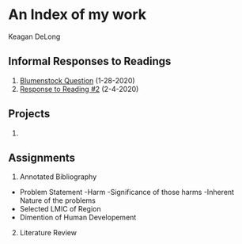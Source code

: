 # An Index of my work

Keagan DeLong
## Informal Responses to Readings

1. [Blumenstock Question](https://kndelong.github.io/workshop/blumenstock) (1-28-2020)
2. [Response to Reading #2](https://github.com/kndelong/workshop/blob/master/Reading_%232) (2-4-2020)

## Projects

1. 

## Assignments

 1. Annotated Bibliography
  - Problem Statement
    -Harm
    -Significance of those harms
    -Inherent Nature of the problems
  - Selected LMIC of Region
  - Dimention of Human Developement
  
 2. Literature Review
